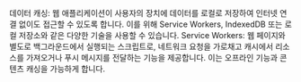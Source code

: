 데이터 캐싱: 웹 애플리케이션이 사용자의 장치에 데이터를 로컬로 저장하여 인터넷 연결 없이도 접근할 수 있도록 합니다. 이를 위해 Service Workers, IndexedDB 또는 로컬 저장소와 같은 다양한 기술을 사용할 수 있습니다.
Service Workers: 웹 페이지와 별도로 백그라운드에서 실행되는 스크립트로, 네트워크 요청을 가로채고 캐시에서 리소스를 가져오거나 푸시 메시지를 전달하는 기능을 제공합니다. 이는 오프라인 기능과 콘텐츠 캐싱을 가능하게 합니다.
